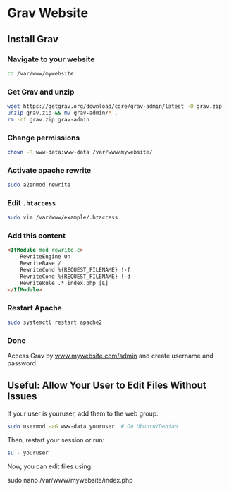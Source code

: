 # Grav Website

## Install Grav

### Navigate to your website

```bash
cd /var/www/mywebsite
```

### Get Grav and unzip

```bash
wget https://getgrav.org/download/core/grav-admin/latest -O grav.zip
unzip grav.zip && mv grav-admin/* .
rm -rf grav.zip grav-admin
```

### Change permissions

```bash
chown -R www-data:www-data /var/www/mywebsite/
```

### Activate apache rewrite


```bash
sudo a2enmod rewrite
```

### Edit `.htaccess`

```bash
sudo vim /var/www/example/.htaccess
```

### Add this content

```html
<IfModule mod_rewrite.c>
    RewriteEngine On
    RewriteBase /
    RewriteCond %{REQUEST_FILENAME} !-f
    RewriteCond %{REQUEST_FILENAME} !-d
    RewriteRule .* index.php [L]
</IfModule>
```

### Restart Apache

```bash
sudo systemctl restart apache2
```

### Done

Access Grav by www.mywebsite.com/admin and create username and password.

## Useful: Allow Your User to Edit Files Without Issues

If your user is youruser, add them to the web group:

```bash
sudo usermod -aG www-data youruser  # On Ubuntu/Debian
```

Then, restart your session or run:

```bash
su - youruser
```

Now, you can edit files using:

sudo nano /var/www/mywebsite/index.php
